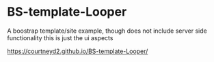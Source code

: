 # BS-template-Looper

A boostrap template/site example, though does not include server side functionality
this is just the ui aspects

https://courtneyd2.github.io/BS-template-Looper/
